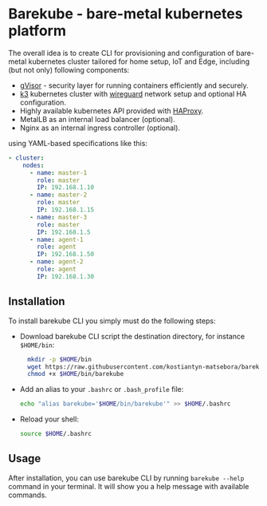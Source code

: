 # Barekube - bare-metal kubernetes  platform

The overall idea is to create CLI for provisioning and configuration of bare-metal kubernetes cluster tailored for home setup, IoT and Edge, including (but not only)
following components:

- [gVisor](https://en.wikipedia.org/wiki/GVisor) - security layer for running containers efficiently and securely.
- [k3](https://k3s.io/) kubernetes cluster with [wireguard](https://www.wireguard.com/) network setup and  optional HA configuration.
- Highly available kubernetes API provided with [HAProxy](https://www.haproxy.org/).
- MetalLB as an internal load balancer (optional).
- Nginx as an internal ingress controller (optional).

using YAML-based specifications like this:
```yaml
- cluster:
    nodes:
      - name: master-1
        role: master
        IP: 192.168.1.10
      - name: master-2
        role: master
        IP: 192.168.1.15
      - name: master-3
        role: master
        IP: 192.168.1.5
      - name: agent-1
        role: agent
        IP: 192.168.1.50
      - name: agent-2
        role: agent
        IP: 192.168.1.30
```

## Installation

To install barekube CLI you simply must do the following steps:

- Download barekube CLI script the destination directory, for instance `$HOME/bin`: 

  ```Bash
    mkdir -p $HOME/bin
    wget https://raw.githubusercontent.com/kostiantyn-matsebora/barekube/refs/heads/gvisor/cli/release/barekube -O $HOME/bin/barekube
    chmod +x $HOME/bin/barekube
  ```

- Add an alias to your `.bashrc` or `.bash_profile` file:

  ```Bash
  echo "alias barekube='$HOME/bin/barekube'" >> $HOME/.bashrc
  ```

- Reload your shell:

  ```Bash
  source $HOME/.bashrc
  ```
## Usage

After installation, you can use barekube CLI by running `barekube --help` command in your terminal. It will show you a help message with available commands.
